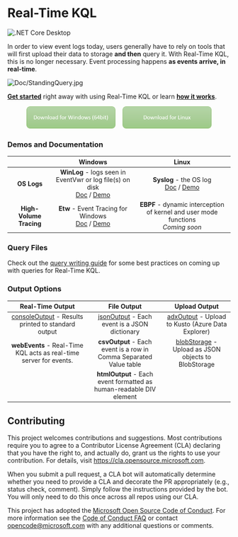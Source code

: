 # Real-Time KQL
![.NET Core Desktop](https://github.com/microsoft/KqlTools/workflows/.NET%20Core%20Desktop/badge.svg?branch=master&event=push)

In order to view event logs today, users generally have to rely on tools that will first upload their data to storage **and then** query it. With Real-Time KQL, this is no longer necessary. Event processing happens **as events arrive, in real-time**.



![Doc/StandingQuery.jpg](Doc/StandingQuery.jpg)



[**Get started**](Doc/GettingStarted.md) right away with using Real-Time KQL or learn [**how it works**](Doc/Readme.md).



<div align="center">
    <a href="https://github.com/microsoft/KqlTools/releases/download/v1.0.0/RealTimeKql-winx64-TestRelease.zip"><img src="DownloadWindowsButton.png" width="40%"/></a>&nbsp;&nbsp;&nbsp;&nbsp;<a href="https://github.com/microsoft/KqlTools/releases/download/v1.0.0/RealTimeKql-linux-TestRelease.zip"><img src="DownloadLinuxButton.png" width="40%"/></a>
</div>



### Demos and Documentation

|                         |                           Windows                            |                            Linux                             |
| :---------------------: | :----------------------------------------------------------: | :----------------------------------------------------------: |
|       **OS Logs**       | **WinLog** - logs seen in EventVwr or log file(s) on disk<br />[Doc](Doc/Winlog.md) / [Demo](https://youtu.be/GoTSuWPrkig) | **Syslog** - the OS log<br />[Doc](Doc/Syslog.md) / [Demo](https://youtu.be/kw6bSGolnpU) |
| **High-Volume Tracing** | **Etw** - Event Tracing for Windows<br />[Doc](Doc/Etw.md) / [Demo](https://youtu.be/1UOL1Sg7puQ) | **EBPF** - dynamic interception of kernel and user mode functions<br />*Coming soon* |



### Query Files

Check out the [query writing guide](Doc/QueryGuide.md) for some best practices on coming up with queries for Real-Time KQL.



### Output Options

|                       Real-Time Output                       |                         File Output                          |                        Upload Output                         |
| :----------------------------------------------------------: | :----------------------------------------------------------: | :----------------------------------------------------------: |
| [consoleOutput](Doc/RealTimeOutput.md#ConsoleOutput) - Results printed to standard output | [jsonOutput](Doc/FileOutput.md#JSONOutput) - Each event is a JSON dictionary | [adxOutput](Doc/UploadOutput.md#ADXOutput) - Upload to Kusto (Azure Data Explorer) |
| **webEvents** - Real-Time KQL acts as real-time server for events. | **csvOutput** - Each event is a row in Comma Separated Value table | [blobStorage](Doc/UploadOutput.md#BlobStorage) - Upload as JSON objects to BlobStorage |
|                                                              | **htmlOutput** - Each event formatted as human-readable DIV element |                                                              |



## Contributing

This project welcomes contributions and suggestions.  Most contributions require you to agree to a
Contributor License Agreement (CLA) declaring that you have the right to, and actually do, grant us
the rights to use your contribution. For details, visit https://cla.opensource.microsoft.com.

When you submit a pull request, a CLA bot will automatically determine whether you need to provide
a CLA and decorate the PR appropriately (e.g., status check, comment). Simply follow the instructions
provided by the bot. You will only need to do this once across all repos using our CLA.

This project has adopted the [Microsoft Open Source Code of Conduct](https://opensource.microsoft.com/codeofconduct/).
For more information see the [Code of Conduct FAQ](https://opensource.microsoft.com/codeofconduct/faq/) or
contact [opencode@microsoft.com](mailto:opencode@microsoft.com) with any additional questions or comments.